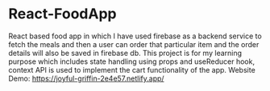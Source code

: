 # React-FoodApp
React based food app in which I have used firebase as a backend service to fetch the meals and then a user can order that particular item and the order details will also be saved in firebase db. This project is for my learning purpose which includes state handling using props and useReducer hook, context API is used to implement the cart functionality of the app. Website Demo: https://joyful-griffin-2e4e57.netlify.app/
